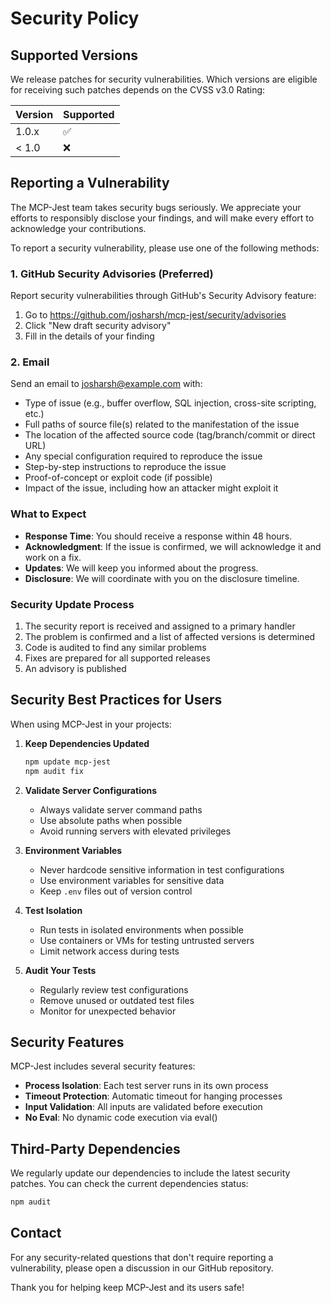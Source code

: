 # Security Policy

## Supported Versions

We release patches for security vulnerabilities. Which versions are eligible for receiving such patches depends on the CVSS v3.0 Rating:

| Version | Supported          |
| ------- | ------------------ |
| 1.0.x   | :white_check_mark: |
| < 1.0   | :x:                |

## Reporting a Vulnerability

The MCP-Jest team takes security bugs seriously. We appreciate your efforts to responsibly disclose your findings, and will make every effort to acknowledge your contributions.

To report a security vulnerability, please use one of the following methods:

### 1. GitHub Security Advisories (Preferred)

Report security vulnerabilities through GitHub's Security Advisory feature:
1. Go to https://github.com/josharsh/mcp-jest/security/advisories
2. Click "New draft security advisory"
3. Fill in the details of your finding

### 2. Email

Send an email to [josharsh@example.com](mailto:josharsh@example.com) with:
- Type of issue (e.g., buffer overflow, SQL injection, cross-site scripting, etc.)
- Full paths of source file(s) related to the manifestation of the issue
- The location of the affected source code (tag/branch/commit or direct URL)
- Any special configuration required to reproduce the issue
- Step-by-step instructions to reproduce the issue
- Proof-of-concept or exploit code (if possible)
- Impact of the issue, including how an attacker might exploit it

### What to Expect

- **Response Time**: You should receive a response within 48 hours.
- **Acknowledgment**: If the issue is confirmed, we will acknowledge it and work on a fix.
- **Updates**: We will keep you informed about the progress.
- **Disclosure**: We will coordinate with you on the disclosure timeline.

### Security Update Process

1. The security report is received and assigned to a primary handler
2. The problem is confirmed and a list of affected versions is determined
3. Code is audited to find any similar problems
4. Fixes are prepared for all supported releases
5. An advisory is published

## Security Best Practices for Users

When using MCP-Jest in your projects:

1. **Keep Dependencies Updated**
   ```bash
   npm update mcp-jest
   npm audit fix
   ```

2. **Validate Server Configurations**
   - Always validate server command paths
   - Use absolute paths when possible
   - Avoid running servers with elevated privileges

3. **Environment Variables**
   - Never hardcode sensitive information in test configurations
   - Use environment variables for sensitive data
   - Keep `.env` files out of version control

4. **Test Isolation**
   - Run tests in isolated environments when possible
   - Use containers or VMs for testing untrusted servers
   - Limit network access during tests

5. **Audit Your Tests**
   - Regularly review test configurations
   - Remove unused or outdated test files
   - Monitor for unexpected behavior

## Security Features

MCP-Jest includes several security features:

- **Process Isolation**: Each test server runs in its own process
- **Timeout Protection**: Automatic timeout for hanging processes
- **Input Validation**: All inputs are validated before execution
- **No Eval**: No dynamic code execution via eval()

## Third-Party Dependencies

We regularly update our dependencies to include the latest security patches. You can check the current dependencies status:

```bash
npm audit
```

## Contact

For any security-related questions that don't require reporting a vulnerability, please open a discussion in our GitHub repository.

Thank you for helping keep MCP-Jest and its users safe!